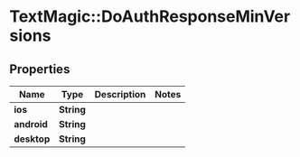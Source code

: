 # TextMagic::DoAuthResponseMinVersions

## Properties
Name | Type | Description | Notes
------------ | ------------- | ------------- | -------------
**ios** | **String** |  | 
**android** | **String** |  | 
**desktop** | **String** |  | 


